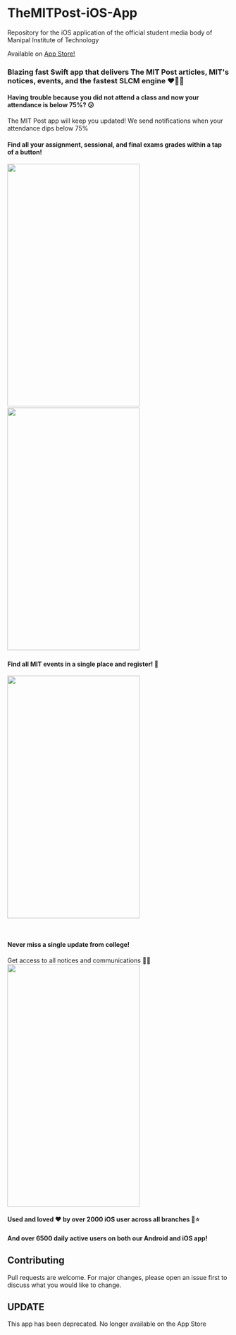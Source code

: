 # TheMITPost-iOS-App
Repository for the iOS application of the official student media body of Manipal Institute of Technology

Available on [App Store!](https://apps.apple.com/in/app/mit-post/id1482139053)

### Blazing fast Swift app that delivers The MIT Post articles, MIT's notices, events, and the fastest SLCM engine ❤️🤙🏻

#### Having trouble because you did not attend a class and now your attendance is below 75%? 😕
The MIT Post app will keep you updated! We send notifications when your attendance dips below 75%

#### Find all your assignment, sessional, and final exams grades within a tap of a button!


<img src = "https://drive.google.com/uc?export=view&id=1GLOehvqOZrp9q3tEf-60mMt7WyjMFYv1" width="300" height="550">&nbsp;&nbsp;&nbsp;&nbsp;&nbsp;&nbsp;&nbsp;&nbsp;&nbsp;&nbsp;<img src="https://drive.google.com/uc?export=view&id=14WVJrg9XSxFTrOw0htGPxg0_hkTO6T_0" width="300" height="550">&nbsp;&nbsp;&nbsp;&nbsp;&nbsp;&nbsp;&nbsp;&nbsp;&nbsp;&nbsp;

#### Find all MIT events in a single place and register! 🥳

<img src = "https://drive.google.com/uc?export=view&id=1azs-SwudsRIUHGhirpbaGmTNrHdkTi5Q" width="300" height="550">

&nbsp;&nbsp;&nbsp;&nbsp;&nbsp;&nbsp;&nbsp;&nbsp;&nbsp;&nbsp;

#### Never miss a single update from college! 
Get access to all notices and communications ✌🏻
<img src = "https://drive.google.com/uc?export=view&id=1G6kk_Y9zQsaw2R0YUM756upxsfsMVLqq" width="300" height="550">

#### Used and loved ❤️ by over 2000 iOS user across all branches 🥳⭐️
#### And over 6500 daily active users on both our Android and iOS app!

## Contributing
Pull requests are welcome. For major changes, please open an issue first to discuss what you would like to change.

## UPDATE
This app has been deprecated. No longer available on the App Store



